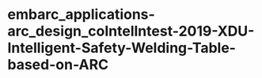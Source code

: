 # embarc_applications-arc_design_coIntellntest-2019-XDU-Intelligent-Safety-Welding-Table-based-on-ARC